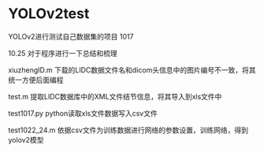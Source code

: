 # YOLOv2test
YOLOv2进行测试自己数据集的项目  1017

10.25 对于程序进行一下总结和梳理

xiuzhengID.m   下载的LIDC数据文件名和dicom头信息中的图片编号不一致，将其统一方便后面编程

test.m  提取LIDC数据库中的XML文件结节信息，将其导入到xls文件中

test1017.py  python读取xls文件数据写入csv文件

test1022_24.m  依据csv文件为训练数据进行网络的参数设置，训练网络，得到yolov2模型

